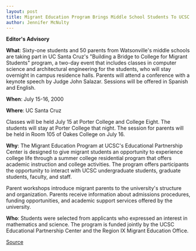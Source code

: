 ```yaml
---
layout: post
title: Migrant Education Program Brings Middle School Students To UCSC
author: Jennifer McNulty
---
```


**Editor's Advisory**

**What**: Sixty-one students and 50 parents from Watsonville's middle schools are taking part in UC Santa Cruz's "Building a Bridge to College for Migrant Students" program, a two-day event that includes classes in computer science and architectural engineering for the students, who will stay overnight in campus residence halls. Parents will attend a conference with a keynote speech by Judge John Salazar. Sessions will be offered in Spanish and English.

**When**: July 15-16, 2000

**Where**: UC Santa Cruz

Classes will be held July 15 at Porter College and College Eight. The students will stay at Porter College that night. The session for parents will be held in Room 105 of Oakes College on July 16.

**Why**: The Migrant Education Program at UCSC's Educational Partnership Center is designed to give migrant students an opportunity to experience college life through a summer college residential program that offers academic instruction and college activities. The program offers participants the opportunity to interact with UCSC undergraduate students, graduate students, faculty, and staff.

Parent workshops introduce migrant parents to the university's structure and organization. Parents receive information about admissions procedures, funding opportunities, and academic support services offered by the university.

**Who**: Students were selected from applicants who expressed an interest in mathematics and science. The program is funded jointly by the UCSC Educational Partnership Center and the Region IX Migrant Education Office.

[Source](http://www1.ucsc.edu/news_events/press_releases/archive/00-01/07-00/migrant_ed.htm "Permalink to Migrant education program brings middle school students to UCSC")
